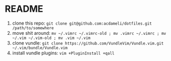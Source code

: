 README
======

1. clone this repo: `git clone git@github.com:acdameli/dotfiles.git /path/to/somewhere`
2. move shit around: `mv ~/.vimrc ~/.vimrc-old ; mv .vimrc ~/.vimrc ; mv ~/.vim ~/.vim-old ; mv .vim ~/.vim`
3. clone vundle: `git clone https://github.com/VundleVim/Vundle.vim.git ~/.vim/bundle/Vundle.vim`
4. install vundle plugins: `vim +PluginInstall +qall`
